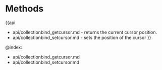 Methods
=======

{{api
- api/collectionbind_getcursor.md - returns the current cursor position.
- api/collectionbind_setcursor.md - sets the position of the cursor
}}

@index:
- api/collectionbind_getcursor.md
- api/collectionbind_setcursor.md


